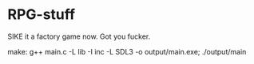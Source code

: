 # RPG-stuff 

SIKE it a factory game now. Got you fucker.

make: g++ main.c -L lib -I inc -L SDL3 -o output/main.exe; ./output/main